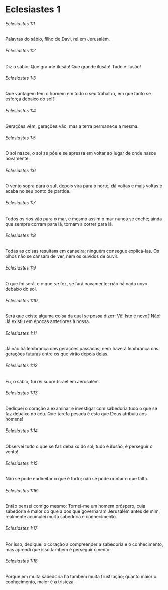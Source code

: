 # Eclesiastes 1

###### Eclesiastes 1:1

Palavras do sábio, filho de Davi, rei em Jerusalém.

###### Eclesiastes 1:2

Diz o sábio: Que grande ilusão! Que grande ilusão! Tudo é ilusão!

###### Eclesiastes 1:3

Que vantagem tem o homem em todo o seu trabalho, em que tanto se esforça debaixo do sol?

###### Eclesiastes 1:4

Gerações vêm, gerações vão, mas a terra permanece a mesma.

###### Eclesiastes 1:5

O sol nasce, o sol se põe e se apressa em voltar ao lugar de onde nasce novamente.

###### Eclesiastes 1:6

O vento sopra para o sul, depois vira para o norte; dá voltas e mais voltas e acaba no seu ponto de partida.

###### Eclesiastes 1:7

Todos os rios vão para o mar, e mesmo assim o mar nunca se enche; ainda que sempre corram para lá, tornam a correr para lá.

###### Eclesiastes 1:8

Todas as coisas resultam em canseira; ninguém consegue explicá-las. Os olhos não se cansam de ver, nem os ouvidos de ouvir.

###### Eclesiastes 1:9

O que foi será, e o que se fez, se fará novamente; não há nada novo debaixo do sol.

###### Eclesiastes 1:10

Será que existe alguma coisa da qual se possa dizer: Vê! Isto é novo? Não! Já existiu em épocas anteriores à nossa.

###### Eclesiastes 1:11

Já não há lembrança das gerações passadas; nem haverá lembrança das gerações futuras entre os que virão depois delas.

###### Eclesiastes 1:12

Eu, o sábio, fui rei sobre Israel em Jerusalém.

###### Eclesiastes 1:13

Dediquei o coração a examinar e investigar com sabedoria tudo o que se faz debaixo do céu. Que tarefa pesada é esta que Deus atribuiu aos homens!

###### Eclesiastes 1:14

Observei tudo o que se faz debaixo do sol; tudo é ilusão, é perseguir o vento!

###### Eclesiastes 1:15

Não se pode endireitar o que é torto; não se pode contar o que falta.

###### Eclesiastes 1:16

Então pensei comigo mesmo: Tornei-me um homem próspero, cuja sabedoria é maior do que a dos que governaram Jerusalém antes de mim; realmente acumulei muita sabedoria e conhecimento.

###### Eclesiastes 1:17

Por isso, dediquei o coração a compreender a sabedoria e o conhecimento, mas aprendi que isso também é perseguir o vento.

###### Eclesiastes 1:18

Porque em muita sabedoria há também muita frustração; quanto maior o conhecimento, maior é a tristeza.

